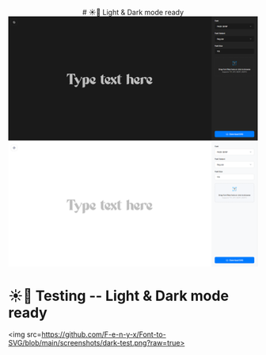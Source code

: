 <p align="center"># ☀️🌙 Light & Dark mode ready
<img src=https://github.com/F-e-n-y-x/Font-to-SVG/blob/main/screenshots/dark.png?raw=true>
<img src=https://github.com/F-e-n-y-x/Font-to-SVG/blob/main/screenshots/light.png?raw=true>

# ☀️🌙 Testing -- Light & Dark mode ready
<img src=https://github.com/F-e-n-y-x/Font-to-SVG/blob/main/screenshots/dark-test.png?raw=true></p>
